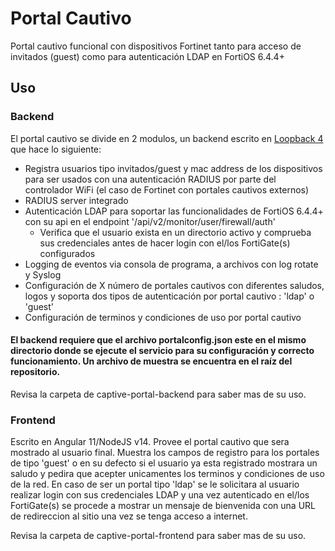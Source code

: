 # Portal Cautivo
Portal cautivo funcional con dispositivos Fortinet tanto para acceso de invitados (guest) como para autenticación LDAP en FortiOS 6.4.4+

## Uso

### Backend
El portal cautivo se divide en 2 modulos, un backend escrito en [Loopback 4](https://loopback.io/) que hace lo siguiente:
* Registra usuarios tipo invitados/guest y mac address de los dispositivos para ser usados con una autenticación RADIUS por parte del controlador WiFi (el caso de Fortinet con portales cautivos externos)
* RADIUS server integrado
* Autenticación LDAP para soportar las funcionalidades de FortiOS 6.4.4+ con su api en el endpoint '/api/v2/monitor/user/firewall/auth'
  - Verifica que el usuario exista en un directorio activo y comprueba sus credenciales antes de hacer login con el/los FortiGate(s) configurados
* Logging de eventos via consola de programa, a archivos con log rotate y Syslog
* Configuración de X número de portales cautivos con diferentes saludos, logos y soporta dos tipos de autenticación por portal cautivo : 'ldap' o 'guest'
* Configuración de terminos y condiciones de uso por portal cautivo

#### El backend requiere que el archivo portalconfig.json este en el mismo directorio donde se ejecute el servicio para su configuración y correcto funcionamiento. Un archivo de muestra se encuentra en el raíz del repositorio.

Revisa la carpeta de captive-portal-backend para saber mas de su uso.

### Frontend
Escrito en Angular 11/NodeJS v14. Provee el portal cautivo que sera mostrado al usuario final. Muestra los campos de registro para los portales de tipo 'guest' o en su defecto si el usuario ya esta registrado mostrara un saludo y pedira que acepter unicamentes los terminos y condiciones de uso de la red. En caso de ser un portal tipo 'ldap' se le solicitara al usuario realizar login con sus credenciales LDAP y una vez autenticado en el/los FortiGate(s) se procede a mostrar un mensaje de bienvenida con una URL de redireccion al sitio una vez se tenga acceso a internet.

Revisa la carpeta de captive-portal-frontend para saber mas de su uso.
